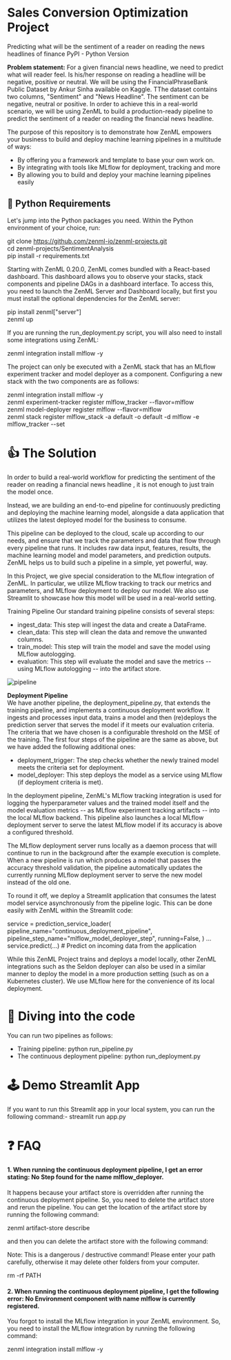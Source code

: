 
# Sales Conversion Optimization Project

Predicting what will be the sentiment of a reader on reading the news headlines of finance PyPI - Python Version

**Problem statement:**  For a given financial news headline, we need to predict what will reader feel. Is his/her response on reading a headline will be negative, positive or neutral. We will be using the FinancialPhraseBank Public Dataset by Ankur Sinha available on Kaggle. TThe dataset contains two columns, "Sentiment" and "News Headline". The sentiment can be negative, neutral or positive. In order to achieve this in a real-world scenario, we will be using ZenML to build a production-ready pipeline to predict the sentiment of a reader on reading the financial news headline.

The purpose of this repository is to demonstrate how ZenML empowers your business to build and deploy machine learning pipelines in a multitude of ways:

* By offering you a framework and template to base your own work on. 
* By integrating with tools like MLflow for deployment, tracking and more 
* By allowing you to build and deploy your machine learning pipelines easily 


## 🐍 Python Requirements

Let's jump into the Python packages you need. Within the Python environment of your choice, run:

git clone https://github.com/zenml-io/zenml-projects.git  
cd zenml-projects/SentimentAnalysis  
pip install -r requirements.txt

Starting with ZenML 0.20.0, ZenML comes bundled with a React-based dashboard. This dashboard allows you to observe your stacks, stack components and pipeline DAGs in a dashboard interface. To access this, you need to launch the ZenML Server and Dashboard locally, but first you must install the optional dependencies for the ZenML server:

pip install zenml["server"]  
zenml up

If you are running the run_deployment.py script, you will also need to install some integrations using ZenML:

zenml integration install mlflow -y

The project can only be executed with a ZenML stack that has an MLflow experiment tracker and model deployer as a component. Configuring a new stack with the two components are as follows:

zenml integration install mlflow -y  
zenml experiment-tracker register mlflow_tracker --flavor=mlflow  
zenml model-deployer register mlflow --flavor=mlflow  
zenml stack register mlflow_stack -a default -o default -d mlflow -e mlflow_tracker --set


# 👍 The Solution
In order to build a real-world workflow for predicting the sentiment of the reader on reading a financial news headline , it is not enough to just train the model once.

Instead, we are building an end-to-end pipeline for continuously predicting and deploying the machine learning model, alongside a data application that utilizes the latest deployed model for the business to consume.

This pipeline can be deployed to the cloud, scale up according to our needs, and ensure that we track the parameters and data that flow through every pipeline that runs. It includes raw data input, features, results, the machine learning model and model parameters, and prediction outputs. ZenML helps us to build such a pipeline in a simple, yet powerful, way.

In this Project, we give special consideration to the MLflow integration of ZenML. In particular, we utilize MLflow tracking to track our metrics and parameters, and MLflow deployment to deploy our model. We also use Streamlit to showcase how this model will be used in a real-world setting.

Training Pipeline Our standard training pipeline consists of several steps:

* ingest_data: This step will ingest the data and create a DataFrame. 
* clean_data: This step will clean the data and remove the unwanted columns. 
* train_model: This step will train the model and save the model using MLflow autologging. 
* evaluation: This step will evaluate the model and save the metrics -- using MLflow autologging -- into the artifact store.    


![pipeline](/home/miniuser/MLOPS/SentimentAnalysis/data/ss.jpg)




**Deployment Pipeline**  
We have another pipeline, the deployment_pipeline.py, that extends the training pipeline, and implements a continuous deployment workflow. It ingests and processes input data, trains a model and then (re)deploys the prediction server that serves the model if it meets our evaluation criteria. The criteria that we have chosen is a configurable threshold on the MSE of the training. The first four steps of the pipeline are the same as above, but we have added the following additional ones:

* deployment_trigger: The step checks whether the newly trained model meets the criteria set for deployment. 
* model_deployer: This step deploys the model as a service using MLflow (if deployment criteria is met). 

In the deployment pipeline, ZenML's MLflow tracking integration is used for logging the hyperparameter values and the trained model itself and the model evaluation metrics -- as MLflow experiment tracking artifacts -- into the local MLflow backend. This pipeline also launches a local MLflow deployment server to serve the latest MLflow model if its accuracy is above a configured threshold.

The MLflow deployment server runs locally as a daemon process that will continue to run in the background after the example execution is complete. When a new pipeline is run which produces a model that passes the accuracy threshold validation, the pipeline automatically updates the currently running MLflow deployment server to serve the new model instead of the old one.

To round it off, we deploy a Streamlit application that consumes the latest model service asynchronously from the pipeline logic. This can be done easily with ZenML within the Streamlit code:

service = prediction_service_loader( pipeline_name="continuous_deployment_pipeline", pipeline_step_name="mlflow_model_deployer_step", running=False, ) ... service.predict(...) # Predict on incoming data from the application 

While this ZenML Project trains and deploys a model locally, other ZenML integrations such as the Seldon deployer can also be used in a similar manner to deploy the model in a more production setting (such as on a Kubernetes cluster). We use MLflow here for the convenience of its local deployment.


# 📓 Diving into the code
You can run two pipelines as follows:

* Training pipeline:
python run_pipeline.py
* The continuous deployment pipeline:
python run_deployment.py



# 🕹 Demo Streamlit App
If you want to run this Streamlit app in your local system, you can run the following command:-
streamlit run app.py



# ❓ FAQ

#### 1. When running the continuous deployment pipeline, I get an error stating: No Step found for the name mlflow_deployer.

It happens because your artifact store is overridden after running the continuous deployment pipeline. So, you need to delete the artifact store and rerun the pipeline. You can get the location of the artifact store by running the following command:

zenml artifact-store describe

and then you can delete the artifact store with the following command:

Note: This is a dangerous / destructive command! Please enter your path carefully, otherwise it may delete other folders from your computer.

rm -rf PATH


####  2. When running the continuous deployment pipeline, I get the following error: No Environment component with name mlflow is currently registered.

You forgot to install the MLflow integration in your ZenML environment. So, you need to install the MLflow integration by running the following command:

zenml integration install mlflow -y

